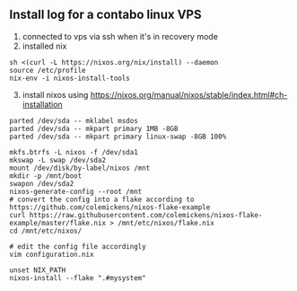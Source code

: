 ## Install log for a contabo linux VPS

1. connected to vps via ssh when it's in recovery mode
2. installed nix
  ```
  sh <(curl -L https://nixos.org/nix/install) --daemon
  source /etc/profile
  nix-env -i nixos-install-tools
  ```
3. install nixos using https://nixos.org/manual/nixos/stable/index.html#ch-installation
  ```
  parted /dev/sda -- mklabel msdos
  parted /dev/sda -- mkpart primary 1MB -8GB
  parted /dev/sda -- mkpart primary linux-swap -8GB 100%

  mkfs.btrfs -L nixos -f /dev/sda1
  mkswap -L swap /dev/sda2
  mount /dev/disk/by-label/nixos /mnt
  mkdir -p /mnt/boot
  swapon /dev/sda2
  nixos-generate-config --root /mnt
  # convert the config into a flake according to https://github.com/colemickens/nixos-flake-example
  curl https://raw.githubusercontent.com/colemickens/nixos-flake-example/master/flake.nix > /mnt/etc/nixos/flake.nix
  cd /mnt/etc/nixos/

  # edit the config file accordingly
  vim configuration.nix

  unset NIX_PATH
  nixos-install --flake ".#mysystem"
  ```
